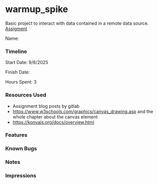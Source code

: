 # warmup_spike

Basic project to interact with data contained in a remote data source.
[Assigment](https://courses.cs.duke.edu/compsci408/fall25/assign/warmup.php)

Name:

### Timeline

Start Date: 9/8/2025

Finish Date:

Hours Spent: 3

### Resources Used

-   Assignment blog posts by gitlab
-   https://www.w3schools.com/graphics/canvas_drawing.asp and the whole chapter about the canvas element
-   https://konvajs.org/docs/overview.html

### Features

### Known Bugs

### Notes

### Impressions
